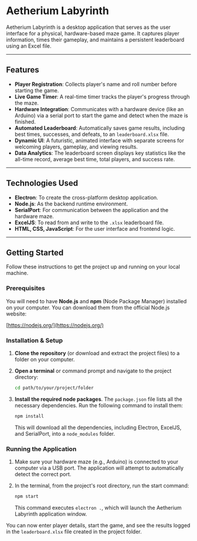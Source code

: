 # Aetherium Labyrinth

Aetherium Labyrinth is a desktop application that serves as the user interface for a physical, hardware-based maze game. It captures player information, times their gameplay, and maintains a persistent leaderboard using an Excel file.

---

## Features

-   **Player Registration**: Collects player's name and roll number before starting the game.
-   **Live Game Timer**: A real-time timer tracks the player's progress through the maze.
-   **Hardware Integration**: Communicates with a hardware device (like an Arduino) via a serial port to start the game and detect when the maze is finished.
-   **Automated Leaderboard**: Automatically saves game results, including best times, successes, and defeats, to an `leaderboard.xlsx` file.
-   **Dynamic UI**: A futuristic, animated interface with separate screens for welcoming players, gameplay, and viewing results.
-   **Data Analytics**: The leaderboard screen displays key statistics like the all-time record, average best time, total players, and success rate.

---

## Technologies Used

-   **Electron**: To create the cross-platform desktop application.
-   **Node.js**: As the backend runtime environment.
-   **SerialPort**: For communication between the application and the hardware maze.
-   **ExcelJS**: To read from and write to the `.xlsx` leaderboard file.
-   **HTML, CSS, JavaScript**: For the user interface and frontend logic.

---

## Getting Started

Follow these instructions to get the project up and running on your local machine.

### **Prerequisites**

You will need to have **Node.js** and **npm** (Node Package Manager) installed on your computer. You can download them from the official Node.js website:

[https://nodejs.org/](https://nodejs.org/)

### **Installation & Setup**

1.  **Clone the repository** (or download and extract the project files) to a folder on your computer.

2.  **Open a terminal** or command prompt and navigate to the project directory:
    ```bash
    cd path/to/your/project/folder
    ```

3.  **Install the required node packages**. The `package.json` file lists all the necessary dependencies. Run the following command to install them:
    ```bash
    npm install
    ```
    This will download all the dependencies, including Electron, ExcelJS, and SerialPort, into a `node_modules` folder.

### **Running the Application**

1.  Make sure your hardware maze (e.g., Arduino) is connected to your computer via a USB port. The application will attempt to automatically detect the correct port.

2.  In the terminal, from the project's root directory, run the start command:
    ```bash
    npm start
    ```
    This command executes `electron .`, which will launch the Aetherium Labyrinth application window.

You can now enter player details, start the game, and see the results logged in the `leaderboard.xlsx` file created in the project folder.

